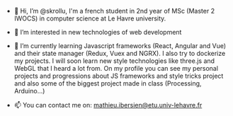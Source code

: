 - 👋 Hi, I’m @skrollu, I'm a french student in 2nd year of MSc (Master 2 IWOCS) in computer science at Le Havre university. 
- 👀 I’m interested in new technologies of web development
- 🌱 I’m currently learning Javascript frameworks (React, Angular and Vue) and their state manager (Redux, Vuex and NGRX). I also try to dockerize my projects.
I will soon learn new style technologies like three.js and WebGL that I heard a lot from.
On my profile you can see my personal projects and progressions about JS frameworks and style tricks project and also some of the biggest project made in class (Processing, Arduino...)

- 📫 You can contact me on: mathieu.ibersien@etu.univ-lehavre.fr
